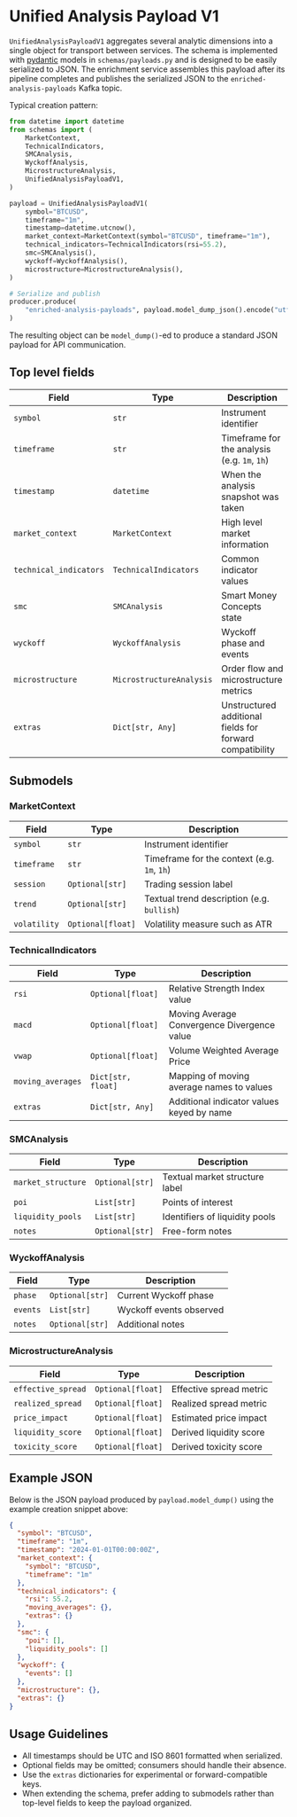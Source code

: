 # Unified Analysis Payload V1

`UnifiedAnalysisPayloadV1` aggregates several analytic dimensions into a single
object for transport between services. The schema is implemented with
[pydantic](https://docs.pydantic.dev/) models in `schemas/payloads.py` and is
designed to be easily serialized to JSON. The enrichment service assembles this
payload after its pipeline completes and publishes the serialized JSON to the
`enriched-analysis-payloads` Kafka topic.

Typical creation pattern:

```python
from datetime import datetime
from schemas import (
    MarketContext,
    TechnicalIndicators,
    SMCAnalysis,
    WyckoffAnalysis,
    MicrostructureAnalysis,
    UnifiedAnalysisPayloadV1,
)

payload = UnifiedAnalysisPayloadV1(
    symbol="BTCUSD",
    timeframe="1m",
    timestamp=datetime.utcnow(),
    market_context=MarketContext(symbol="BTCUSD", timeframe="1m"),
    technical_indicators=TechnicalIndicators(rsi=55.2),
    smc=SMCAnalysis(),
    wyckoff=WyckoffAnalysis(),
    microstructure=MicrostructureAnalysis(),
)

# Serialize and publish
producer.produce(
    "enriched-analysis-payloads", payload.model_dump_json().encode("utf-8")
)
```

The resulting object can be `model_dump()`-ed to produce a standard JSON
payload for API communication.

## Top level fields

| Field | Type | Description |
|-------|------|-------------|
| `symbol` | `str` | Instrument identifier |
| `timeframe` | `str` | Timeframe for the analysis (e.g. `1m`, `1h`) |
| `timestamp` | `datetime` | When the analysis snapshot was taken |
| `market_context` | `MarketContext` | High level market information |
| `technical_indicators` | `TechnicalIndicators` | Common indicator values |
| `smc` | `SMCAnalysis` | Smart Money Concepts state |
| `wyckoff` | `WyckoffAnalysis` | Wyckoff phase and events |
| `microstructure` | `MicrostructureAnalysis` | Order flow and microstructure metrics |
| `extras` | `Dict[str, Any]` | Unstructured additional fields for forward compatibility |

## Submodels

### MarketContext

| Field | Type | Description |
|-------|------|-------------|
| `symbol` | `str` | Instrument identifier |
| `timeframe` | `str` | Timeframe for the context (e.g. `1m`, `1h`) |
| `session` | `Optional[str]` | Trading session label |
| `trend` | `Optional[str]` | Textual trend description (e.g. `bullish`) |
| `volatility` | `Optional[float]` | Volatility measure such as ATR |

### TechnicalIndicators

| Field | Type | Description |
|-------|------|-------------|
| `rsi` | `Optional[float]` | Relative Strength Index value |
| `macd` | `Optional[float]` | Moving Average Convergence Divergence value |
| `vwap` | `Optional[float]` | Volume Weighted Average Price |
| `moving_averages` | `Dict[str, float]` | Mapping of moving average names to values |
| `extras` | `Dict[str, Any]` | Additional indicator values keyed by name |

### SMCAnalysis

| Field | Type | Description |
|-------|------|-------------|
| `market_structure` | `Optional[str]` | Textual market structure label |
| `poi` | `List[str]` | Points of interest |
| `liquidity_pools` | `List[str]` | Identifiers of liquidity pools |
| `notes` | `Optional[str]` | Free-form notes |

### WyckoffAnalysis

| Field | Type | Description |
|-------|------|-------------|
| `phase` | `Optional[str]` | Current Wyckoff phase |
| `events` | `List[str]` | Wyckoff events observed |
| `notes` | `Optional[str]` | Additional notes |

### MicrostructureAnalysis

| Field | Type | Description |
|-------|------|-------------|
| `effective_spread` | `Optional[float]` | Effective spread metric |
| `realized_spread` | `Optional[float]` | Realized spread metric |
| `price_impact` | `Optional[float]` | Estimated price impact |
| `liquidity_score` | `Optional[float]` | Derived liquidity score |
| `toxicity_score` | `Optional[float]` | Derived toxicity score |

## Example JSON

Below is the JSON payload produced by `payload.model_dump()` using the example
creation snippet above:

```json
{
  "symbol": "BTCUSD",
  "timeframe": "1m",
  "timestamp": "2024-01-01T00:00:00Z",
  "market_context": {
    "symbol": "BTCUSD",
    "timeframe": "1m"
  },
  "technical_indicators": {
    "rsi": 55.2,
    "moving_averages": {},
    "extras": {}
  },
  "smc": {
    "poi": [],
    "liquidity_pools": []
  },
  "wyckoff": {
    "events": []
  },
  "microstructure": {},
  "extras": {}
}
```

## Usage Guidelines

- All timestamps should be UTC and ISO 8601 formatted when serialized.
- Optional fields may be omitted; consumers should handle their absence.
- Use the `extras` dictionaries for experimental or forward-compatible keys.
- When extending the schema, prefer adding to submodels rather than top-level
  fields to keep the payload organized.

